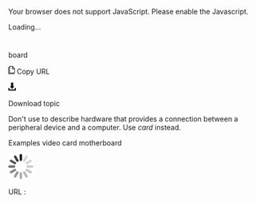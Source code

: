 Your browser does not support JavaScript. Please enable the Javascript.

Loading...

# 

board

![Copy URL](media/bold/Copy.png)
Copy URL

![Download](media/bold/Download.png)

Download topic

Don't use to describe hardware that provides a connection between a peripheral device and a computer. Use *card* instead.

Examples
video card 
motherboard

![In progress](media/bold/activity-large.gif)

URL :
